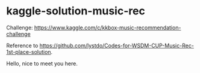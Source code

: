 # kaggle-solution-music-rec

Challenge: https://www.kaggle.com/c/kkbox-music-recommendation-challenge

Reference to https://github.com/lystdo/Codes-for-WSDM-CUP-Music-Rec-1st-place-solution.



Hello, nice to meet you here.